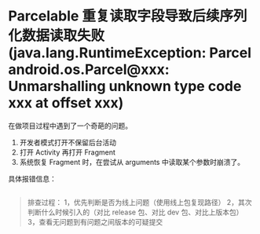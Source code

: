 # Parcelable 重复读取字段导致后续序列化数据读取失败 (java.lang.RuntimeException: Parcel android.os.Parcel@xxx: Unmarshalling unknown type code xxx at offset xxx)

在做项目过程中遇到了一个奇葩的问题。

1. 开发者模式打开不保留后台活动
2. 打开 Activity 再打开 Fragment
3. 系统恢复 Fragment 时，在尝试从 arguments 中读取某个参数时崩溃了。

具体报错信息：

```

```

> 排查过程：
> 1，优先判断是否为线上问题（使用线上包复现路径）
> 2，其次判断什么时候引入的（对比 release 包、对比 dev 包、对比上版本包）
> 3，查看无问题到有问题之间版本的可疑提交


